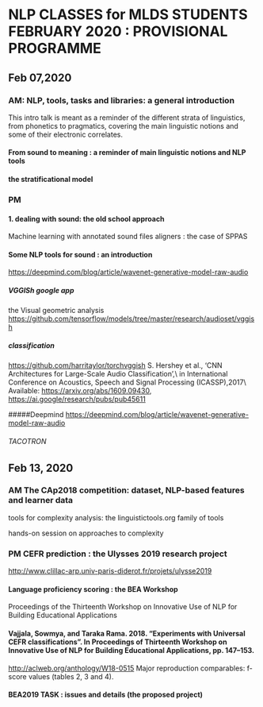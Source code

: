 # NLP CLASSES for MLDS STUDENTS FEBRUARY 2020 : PROVISIONAL PROGRAMME

## Feb 07,2020

###  AM:  NLP, tools, tasks and libraries: a general introduction

This intro talk is meant as a reminder of the different strata of linguistics, from phonetics to pragmatics, covering the main linguistic notions and some of their electronic correlates.  


#### From sound to meaning : a reminder of main linguistic notions and NLP tools

#### the stratificational model 



### PM 
#### 1. dealing with sound: the old school approach
Machine learning with annotated sound files
aligners : the case of SPPAS


#### Some NLP tools for sound :  an introduction
https://deepmind.com/blog/article/wavenet-generative-model-raw-audio


##### VGGISh google app
the Visual geometric analysis
https://github.com/tensorflow/models/tree/master/research/audioset/vggish

##### classification 
https://github.com/harritaylor/torchvggish
S. Hershey et al., ‘CNN Architectures for Large-Scale Audio Classification’,\ in International Conference on Acoustics, Speech and Signal Processing (ICASSP),2017\ Available: https://arxiv.org/abs/1609.09430, https://ai.google/research/pubs/pub45611

#####Deepmind 
https://deepmind.com/blog/article/wavenet-generative-model-raw-audio

###### TACOTRON


## Feb 13, 2020 

### AM The CAp2018 competition: dataset, NLP-based features and learner data
tools for complexity analysis: the  linguistictools.org family of tools

hands-on session on approaches to complexity 

### PM CEFR prediction : the Ulysses 2019 research project 

http://www.clillac-arp.univ-paris-diderot.fr/projets/ulysse2019
 
#### Language proficiency scoring : the BEA Workshop
Proceedings of the Thirteenth Workshop on Innovative Use of NLP for Building Educational Applications


#### Vajjala, Sowmya, and Taraka Rama. 2018. “Experiments with Universal CEFR classifications”. In Proceedings of Thirteenth Workshop on Innovative Use of NLP for Building Educational Applications, pp. 147–153.
http://aclweb.org/anthology/W18-0515
Major reproduction comparables: f-score values (tables 2, 3 and 4).

####  BEA2019 TASK : issues and details  (the proposed project)


